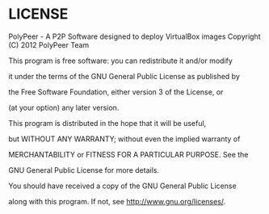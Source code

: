 LICENSE
=======

PolyPeer - A P2P Software designed to deploy VirtualBox images
Copyright (C) 2012  PolyPeer Team


This program is free software: you can redistribute it and/or modify

it under the terms of the GNU General Public License as published by

the Free Software Foundation, either version 3 of the License, or

(at your option) any later version.

This program is distributed in the hope that it will be useful,

but WITHOUT ANY WARRANTY; without even the implied warranty of

MERCHANTABILITY or FITNESS FOR A PARTICULAR PURPOSE.  See the

GNU General Public License for more details.


You should have received a copy of the GNU General Public License

along with this program.  If not, see <http://www.gnu.org/licenses/>.
